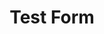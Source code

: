 ---
layout: form
title: Test Form
description: "Help patients visualize how your services can benefit them. Before and After photos on your practice website allows current and prospective patients to see your work and what you can do for them."
meta_image: "/img/meta/dl.jpg"
nofollow: true
permalink: "/form-test"
page_class:
- class: form-page
headline: Get A Demo
text: Please fill out the form below and our sales team will be in contact with you to find a solution to work best for you.
form:
  template: forms/test-form.html
  handler: http://go.pardot.com/l/772793/2019-06-24/47b
img_src: "/img/form-pages/imac-vip.png"
---